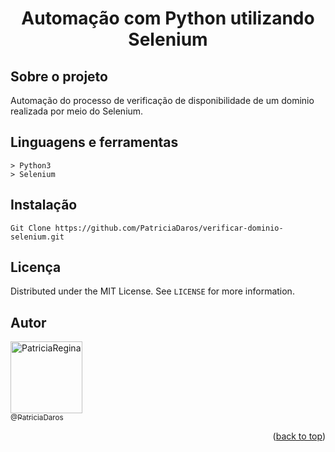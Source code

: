 <div align="center" id="header">
  
  <h1>Automação com Python utilizando Selenium</h1>
</div>

## Sobre o projeto

<div>
  Automação do processo de verificação de disponibilidade de um dominio realizada por meio do Selenium.
  
  <!-- <a href="#"><img src="Animação-automacao.gif" alt="Logo"></a> -->
</div>


<!-- ============== LANGUAGE ============== -->
## Linguagens e ferramentas

```
> Python3
> Selenium
```

<!-- ============== INSTALLATION ============== -->
## Instalação

```
Git Clone https://github.com/PatriciaDaros/verificar-dominio-selenium.git
```


<!-- ============== LICENSE ============== -->
## Licença

Distributed under the MIT License. See `LICENSE` for more information.


<!-- ============== AUTHOR ============== -->
## Autor

[<img alt="PatriciaRegina" src="https://github.com/PatriciaDaros.png?size=300" width="115"><br><sub>@PatriciaDaros</sub>](https://github.com/PatriciaDaros)

<p align="right">(<a href="#header">back to top</a>)</p>
